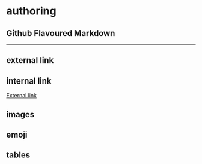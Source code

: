 # authoring

Github Flavoured Markdown
-----------------------------------------------------------------------------------------------------------------------------
-----------------------------------------------------------------------------------------------------------------------------

external link
-----------------------------------------------------------------------------------------------------------------------------

internal link
------------------------------------------------------------------------------------------------------------------------------

[External link](https://help.github.com/en )

images
------------------------------------------------------------------------------------------------------------------------------
emoji
-------------------------------------------------------------------------------------------------------------------------------
tables
-------------------------------------------------------------------------------------------------------------------------------
